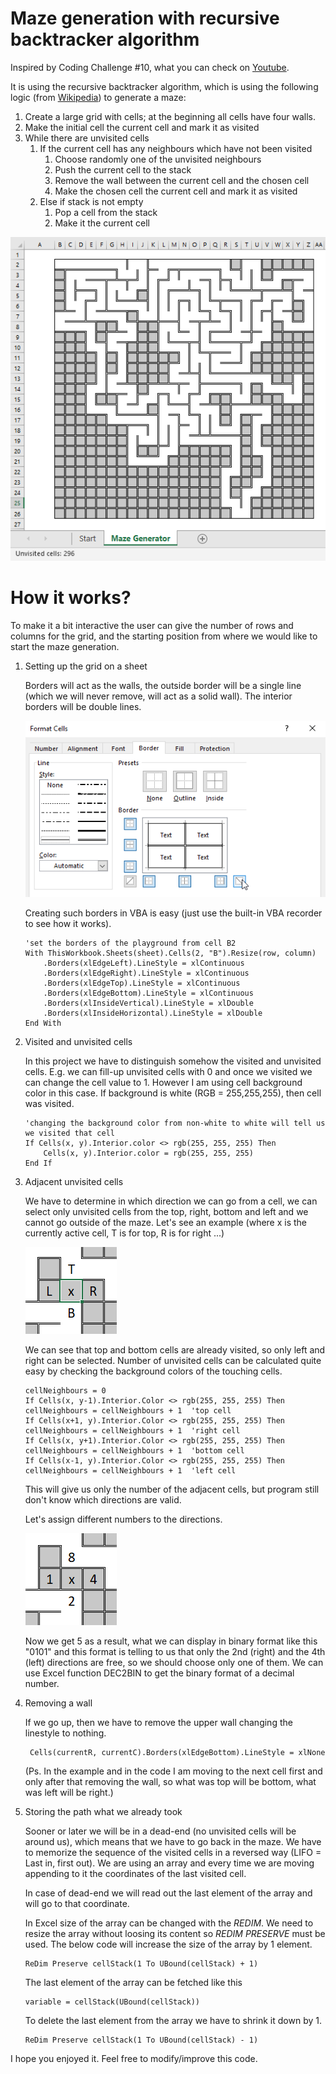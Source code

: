 # Maze generation with recursive backtracker algorithm

Inspired by Coding Challenge #10, what you can check on [Youtube](https://www.youtube.com/watch?v=HyK_Q5rrcr4&t=72s).

It is using the recursive backtracker algorithm, which is using the following logic (from [Wikipedia](https://en.wikipedia.org/wiki/Maze_generation_algorithm#Recursive_backtracker)) to generate a maze:

1. Create a large grid with cells; at the beginning all cells have four walls.
2. Make the initial cell the current cell and mark it as visited
3. While there are unvisited cells
   1. If the current cell has any neighbours which have not been visited
      1. Choose randomly one of the unvisited neighbours
      2. Push the current cell to the stack
      3. Remove the wall between the current cell and the chosen cell
      4. Make the chosen cell the current cell and mark it as visited
   2. Else if stack is not empty
      1. Pop a cell from the stack
      2. Make it the current cell
 
 ![Maze](https://github.com/viszi/codes/blob/master/Excel/Fun/003_Maze/images/001_Maze.png)
 
 # How it works?
 
 To make it a bit interactive the user can give the number of rows and columns for the grid, and the starting position from where we would like to start the maze generation.
 
 1. Setting up the grid on a sheet
 
    Borders will act as the walls, the outside border will be a single line (which we will never remove, will act as a solid wall). 
    The interior borders will be double lines.
    
    ![Borders](https://github.com/viszi/codes/blob/master/Excel/Fun/003_Maze/images/002_Borders.png)
    
    Creating such borders in VBA is easy (just use the built-in VBA recorder to see how it works).
    ```
    'set the borders of the playground from cell B2
    With ThisWorkbook.Sheets(sheet).Cells(2, "B").Resize(row, column)
        .Borders(xlEdgeLeft).LineStyle = xlContinuous
        .Borders(xlEdgeRight).LineStyle = xlContinuous
        .Borders(xlEdgeTop).LineStyle = xlContinuous
        .Borders(xlEdgeBottom).LineStyle = xlContinuous
        .Borders(xlInsideVertical).LineStyle = xlDouble
        .Borders(xlInsideHorizontal).LineStyle = xlDouble
    End With
    ```
  
 2. Visited and unvisited cells
 
    In this project we have to distinguish somehow the visited and unvisited cells. 
    E.g. we can fill-up unvisited cells with 0 and once we visited we can change the cell value to 1.
    However I am using cell background color in this case. If background is white (RGB = 255,255,255), then cell was visited.
 
    ```
    'changing the background color from non-white to white will tell us we visited that cell
    If Cells(x, y).Interior.color <> rgb(255, 255, 255) Then
        Cells(x, y).Interior.color = rgb(255, 255, 255)
    End If
    ```
    
 3. Adjacent unvisited cells
  
    We have to determine in which direction we can go from a cell, we can select only unvisited cells from the top, right, bottom and left and we cannot go outside of the maze.
    Let's see an example (where x is the currently active cell, T is for top, R is for right ...)
     
    ![Adjacent](https://github.com/viszi/codes/blob/master/Excel/Fun/003_Maze/images/003_Adjecent_cells.png)
     
    We can see that top and bottom cells are already visited, so only left and right can be selected.
    Number of unvisited cells can be calculated quite easy by checking the background colors of the touching cells.
     
    ```
    cellNeighbours = 0
    If Cells(x, y-1).Interior.Color <> rgb(255, 255, 255) Then cellNeighbours = cellNeighbours + 1  'top cell
    If Cells(x+1, y).Interior.Color <> rgb(255, 255, 255) Then cellNeighbours = cellNeighbours + 1  'right cell
    If Cells(x, y+1).Interior.Color <> rgb(255, 255, 255) Then cellNeighbours = cellNeighbours + 1  'bottom cell
    If Cells(x-1, y).Interior.Color <> rgb(255, 255, 255) Then cellNeighbours = cellNeighbours + 1  'left cell
    ```
     
    This will give us only the number of the adjacent cells, but program still don't know which directions are valid.

    Let's assign different numbers to the directions. 

    ![Directions](https://github.com/viszi/codes/blob/master/Excel/Fun/003_Maze/images/004_Directions.png)

    Now we get 5 as a result, what we can display in binary format like this "0101" and this format is telling to us that only the 2nd (right)
    and the 4th (left) directions are free, so we should choose only one of them. We can use Excel function DEC2BIN to get the binary format of a decimal number.
 
 4. Removing a wall

    If we go up, then we have to remove the upper wall changing the linestyle to nothing.

    ``` 
     Cells(currentR, currentC).Borders(xlEdgeBottom).LineStyle = xlNone
    ```
 
    (Ps. In the example and in the code I am moving to the next cell first and only after that removing the wall, so what was top will be
    bottom, what was left will be right.)
 
 5. Storing the path what we already took

    Sooner or later we will be in a dead-end (no unvisited cells will be around us), which means that we have to go back in the maze. We have to memorize the sequence of the visited cells in a reversed way (LIFO = Last in, first out). 
    We are using an array and every time we are moving appending to it the coordinates of the last visited cell. 

    In case of dead-end we will read out the last element of the array and will go to that coordinate.

    In Excel size of the array can be changed with the *REDIM*. We need to resize the array without loosing its content so *REDIM PRESERVE* must be used. The below code will increase the size of the array by 1 element.

    ```
    ReDim Preserve cellStack(1 To UBound(cellStack) + 1)
    ``` 

    The last element of the array can be fetched like this

    ```
    variable = cellStack(UBound(cellStack))
    ```

    To delete the last element from the array we have to shrink it down by 1.

    ```
    ReDim Preserve cellStack(1 To UBound(cellStack) - 1)
    ```


I hope you enjoyed it. Feel free to modify/improve this code.

